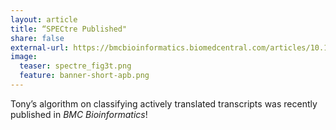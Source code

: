 ```yaml
---
layout: article 
title: “SPECtre Published"
share: false
external-url: https://bmcbioinformatics.biomedcentral.com/articles/10.1186/s12859-016-1355-4
image:
  teaser: spectre_fig3t.png
  feature: banner-short-apb.png
---
```

Tony’s algorithm on classifying actively translated transcripts was recently published in <i>BMC Bioinformatics</i>!

